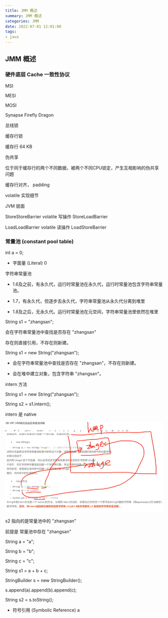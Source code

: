```yaml
---
title: JMM 概述
summary: JMM 概述
categories: JMM
date: 2022-07-01 12:01:00
tags:
- java
---
```


## JMM 概述

### 硬件底层 Cache 一致性协议

MSI

MESI 

MOSI

Synapse Firefly Dragon


总线锁

缓存行锁

缓存行 64 KB

伪共享

位于同于缓存行的两个不同数据，被两个不同CPU锁定，产生互相影响的伪共享问题

缓存行对齐， padding


volatile 实现细节

JVM 层面

StoreStoreBarrier
volatile 写操作
StoreLoadBarrier

LoadLoadBarrier
volatile 读操作
LoadStoreBarrier

### 常量池 (constant pool table)


int a = 0;

- 字面量 (Literal)     0

字符串常量池

- 1.6及之前，有永久代，运行时常量池在永久代，运行时常量池包含字符串常量池。

- 1.7，有永久代，但逐步去永久代，字符串常量池从永久代分离到堆里

- 1.8及之后，无永久代。运行时常量池在元空间，字符串常量池里依然在堆里


String s1 = "zhangsan";

会在字符串常量池中查找是否存在 "zhangsan"

存在则直接引用，不存在则新建。


String s1 = new String("zhangsan");

- 会在字符串常量池中查找是否存在 "zhangsan"，不存在则新建。

- 会在堆中建立对象，包含字符串 "zhangsan"。

intern 方法

String s1 = new String("zhangsan");

String s2 = s1.intern();

intern 是 native

![intern 方法](/medias/Java/JVM/1657185400329.png)

s2 指向的是常量池中的 "zhangsan"

前提是 常量池中存在 "zhangsan"


String a = "a";

String b = "b";

String c = "c";

String s1 = a + b + c;

StringBuilder s = new StringBuilder();

s.append(a).append(b).append(c);

String s2 = s.toString();

- 符号引用 (Symbolic Reference)  a












